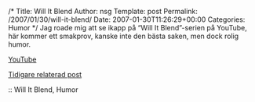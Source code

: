 /*
 Title: Will It Blend
 Author: nsg
 Template: post
 Permalink: /2007/01/30/will-it-blend/
 Date: 2007-01-30T11:26:29+00:00
 Categories: Humor
*/
Jag roade mig att se ikapp på &#8220;Will It Blend&#8221;-serien på YouTube, här kommer ett smakprov, kanske inte den bästa saken, men dock rolig humor.

  
[YouTube][1]

[Tidigare relaterad post][2]

:: Will It Blend, Humor

<small></small>

 [1]: http://www.youtube.com/watch?v=Ax2BOCoVDJk
 [2]: http://junkpile.se/~s/wp/2006/11/kora-burkar-i-mixern/